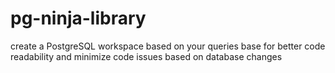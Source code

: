 # pg-ninja-library
create a PostgreSQL workspace based on your queries base for better code readability and minimize code issues based on database changes
